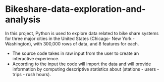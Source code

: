 # Bikeshare-data-exploration-and-analysis

In this project, Python is used to explore data related to bike share systems for three major cities in the United States (Chicago- New York - Washington), with 300,000 rows of data, and 8 features for each.

- The source code takes in raw input from the user to create an interactive experience.
- According to the input the code will import the data and will provide information by computing descriptive statistics about (stations - users - trips - rush hours).
